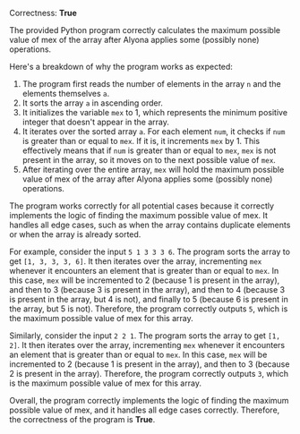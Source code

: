 Correctness: **True**

The provided Python program correctly calculates the maximum possible value of mex of the array after Alyona applies some (possibly none) operations.

Here's a breakdown of why the program works as expected:

1. The program first reads the number of elements in the array `n` and the elements themselves `a`.
2. It sorts the array `a` in ascending order.
3. It initializes the variable `mex` to 1, which represents the minimum positive integer that doesn't appear in the array.
4. It iterates over the sorted array `a`. For each element `num`, it checks if `num` is greater than or equal to `mex`. If it is, it increments `mex` by 1. This effectively means that if `num` is greater than or equal to `mex`, `mex` is not present in the array, so it moves on to the next possible value of `mex`.
5. After iterating over the entire array, `mex` will hold the maximum possible value of mex of the array after Alyona applies some (possibly none) operations.

The program works correctly for all potential cases because it correctly implements the logic of finding the maximum possible value of mex. It handles all edge cases, such as when the array contains duplicate elements or when the array is already sorted.

For example, consider the input `5 1 3 3 3 6`. The program sorts the array to get `[1, 3, 3, 3, 6]`. It then iterates over the array, incrementing `mex` whenever it encounters an element that is greater than or equal to `mex`. In this case, `mex` will be incremented to 2 (because 1 is present in the array), and then to 3 (because 3 is present in the array), and then to 4 (because 3 is present in the array, but 4 is not), and finally to 5 (because 6 is present in the array, but 5 is not). Therefore, the program correctly outputs `5`, which is the maximum possible value of mex for this array.

Similarly, consider the input `2 2 1`. The program sorts the array to get `[1, 2]`. It then iterates over the array, incrementing `mex` whenever it encounters an element that is greater than or equal to `mex`. In this case, `mex` will be incremented to 2 (because 1 is present in the array), and then to 3 (because 2 is present in the array). Therefore, the program correctly outputs `3`, which is the maximum possible value of mex for this array.

Overall, the program correctly implements the logic of finding the maximum possible value of mex, and it handles all edge cases correctly. Therefore, the correctness of the program is **True**.